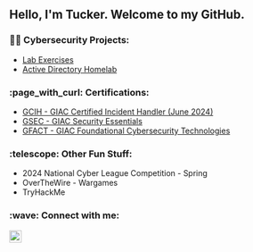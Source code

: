 <h2>Hello, I'm Tucker. Welcome to my GitHub.

<h3>👨‍💻 Cybersecurity Projects:</h3>

- [Lab Exercises](https://github.com/tuckws/Lab_Python)
- [Active Directory Homelab](https://github.com/tuckws/Lab_Active_Directory)

<h3>:page_with_curl: Certifications:</h3>

- [GCIH - GIAC Certified Incident Handler (June 2024)](https://www.giac.org/certifications/certified-incident-handler-gcih/)
- [GSEC - GIAC Security Essentials](https://www.giac.org/certifications/security-essentials-gsec/)
- [GFACT - GIAC Foundational Cybersecurity Technologies](https://www.giac.org/certifications/foundational-cybersecurity-technologies-gfact/)

<h3>:telescope: Other Fun Stuff:</h3>

- 2024 National Cyber League Competition - Spring
- OverTheWire - Wargames
- TryHackMe

<h3>:wave: Connect with me:</h3>

[<img align="left" alt="tuckws | LinkedIn" width="22px" src="https://cdn.jsdelivr.net/npm/simple-icons@v3/icons/linkedin.svg" />][linkedin]

[linkedin]: https://linkedin.com/in/tuckws
